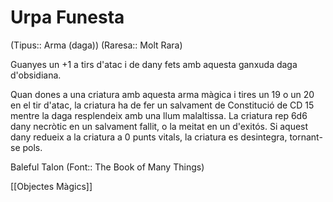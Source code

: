 # Urpa Funesta

(Tipus:: Arma (daga)) (Raresa:: Molt Rara)

Guanyes un +1 a tirs d'atac i de dany fets amb aquesta ganxuda daga d'obsidiana.

Quan dones a una criatura amb aquesta arma màgica i tires un 19 o un 20 en el tir d'atac, la criatura ha de fer un salvament de Constitució de CD 15 mentre la daga resplendeix amb una llum malaltissa. La criatura rep 6d6 dany necròtic en un salvament fallit, o la meitat en un d'exitós. Si aquest dany redueix a la criatura a 0 punts vitals, la criatura es desintegra, tornant-se pols.

Baleful Talon (Font:: The Book of Many Things)

[[Objectes Màgics]]
